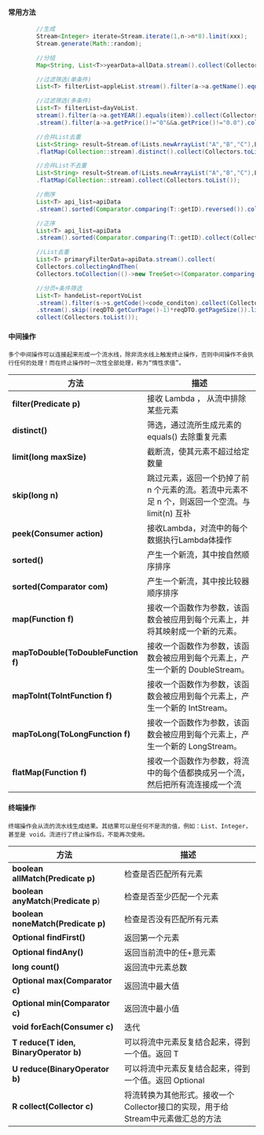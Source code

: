 #### 常用方法

```java
        //生成
        Stream<Integer> iterate=Stream.iterate(1,n->n*8).limit(xxx);
        Stream.generate(Math::random);

        //分组
        Map<String, List<T>>yearData=allData.stream().collect(Collectors.groupingBy(T::getYear));

        //过滤筛选(单条件)
        List<T> filterList=appleList.stream().filter(a->a.getName().equals("YC")).collect(Collectors.toList());

        //过滤筛选(多条件)
        List<T> filterList=dayVoList.
        stream().filter(a->a.getYEAR().equals(item)).collect(Collectors.toList())
        .stream().filter(a->a.getPrice()!="0"&&a.getPrice()!="0.0").collect(Collectors.toList());

        //合并List去重
        List<String> result=Stream.of(Lists.newArrayList("A","B","C"),Lists.newArrayList("A","B"))
        .flatMap(Collection::stream).distinct().collect(Collectors.toList());

        //合并List不去重
        List<String> result=Stream.of(Lists.newArrayList("A","B","C"),Lists.newArrayList("A","B"))
        .flatMap(Collection::stream).collect(Collectors.toList());

        //倒序
        List<T> api_list=apiData
        .stream().sorted(Comparator.comparing(T::getID).reversed()).collect(Collectors.toList());

        //正序
        List<T> api_list=apiData
        .stream().sorted(Comparator.comparing(T::getID).collect(Collectors.toList());

        //List去重
        List<T> primaryFilterData=apiData.stream().collect(
        Collectors.collectingAndThen(
        Collectors.toCollection(()->new TreeSet<>(Comparator.comparing(T::getName))),ArrayList::new));

        //分页+条件筛选
        List<T> handeList=reportVoList
        .stream().filter(s->s.getCode()<code_conditon).collect(Collectors.toList())
        .stream().skip((reqDTO.getCurPage()-1)*reqDTO.getPageSize()).limit(reqDTO.getPageSize()).
        collect(Collectors.toList());

```

#### 中间操作

    多个中间操作可以连接起来形成一个流水线，除非流水线上触发终止操作，否则中间操作不会执行任何的处理！而在终止操作时一次性全部处理，称为“惰性求值”。

| **方法**                             | **描述**                                                 |
|------------------------------------|--------------------------------------------------------|
| **filter(Predicate p)**            | 接收 Lambda ， 从流中排除某些元素                                  |
| **distinct()**                     | 筛选，通过流所生成元素的equals() 去除重复元素                            |
| **limit(long maxSize)**            | 截断流，使其元素不超过给定数量                                        |
| **skip(long n)**                   | 跳过元素，返回一个扔掉了前 n 个元素的流。若流中元素不足 n 个，则返回一个空流。与 limit(n) 互补 |
| **peek(Consumer** **action)**      | 接收Lambda，对流中的每个数据执行Lambda体操作                           |
| **sorted()**                       | 产生一个新流，其中按自然顺序排序                                       |
| **sorted(Comparator com)**         | 产生一个新流，其中按比较器顺序排序                                      |
| **map(Function f)**                | 接收一个函数作为参数，该函数会被应用到每个元素上，并将其映射成一个新的元素。                 |
| **mapToDouble(ToDoubleFunction f)** | 接收一个函数作为参数，该函数会被应用到每个元素上，产生一个新的 DoubleStream。          |
| **mapToInt(ToIntFunction f)**      | 接收一个函数作为参数，该函数会被应用到每个元素上，产生一个新的 IntStream。             |
| **mapToLong(ToLongFunction f)**    | 接收一个函数作为参数，该函数会被应用到每个元素上，产生一个新的 LongStream。            |
| **flatMap(Function f)**            | 接收一个函数作为参数，将流中的每个值都换成另一个流，然后把所有流连接成一个流                 |

#### 终端操作

    终端操作会从流的流水线生成结果。其结果可以是任何不是流的值，例如：List、Integer，甚至是 void。流进行了终止操作后，不能再次使用。

| **方法**                                     | **描述**                                           |
|--------------------------------------------|--------------------------------------------------|
| **boolean** **allMatch(Predicate p)**      | 检查是否匹配所有元素                                       |
| **boolean** **anyMatch**(**Predicate p**)  | 检查是否至少匹配一个元素                                     |
| **boolean** **noneMatch(Predicate p)**     | 检查是否没有匹配所有元素                                     |
| **Optional<T>** **findFirst()**            | 返回第一个元素                                          |
| **Optional<T>** **findAny()**              | 返回当前流中的任+意元素                                     |
| **long** **count()**                       | 返回流中元素总数                                         |
| **Optional<T>** **max(Comparator c)**      | 返回流中最大值                                          |
| **Optional<T>** **min(Comparator c)**      | 返回流中最小值                                          |
| **void** **forEach(Consumer c)**           | 迭代                                               |
| **T** **reduce(T iden, BinaryOperator b)** | 可以将流中元素反复结合起来，得到一个值。返回 T                         |
| **U** **reduce(BinaryOperator b)**         | 可以将流中元素反复结合起来，得到一个值。返回 Optional<T>               |
| **R** **collect(Collector c)**             | 将流转换为其他形式。接收一个 Collector接口的实现，用于给Stream中元素做汇总的方法 |
